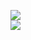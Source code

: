 [![](https://img.shields.io/badge/Made%20With-Github%20Spray-lightgrey.svg?style=for-the-badge&logo=github)](https://github.com/Annihil/github-spray#3545)  
[![](https://i.imgur.com/2DrTn0Z.gif)](https://github.com/Annihil/github-spray)